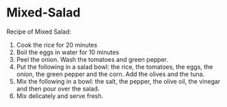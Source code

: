 # Mixed-Salad
Recipe of Mixed Salad:
  1) Cook the rice for 20 minutes
  2) Boil the eggs in water for 10 minutes
  3) Peel the onion. Wash the tomatoes and green pepper.
  4) Put the following in a salad bowl: the rice, the tomatoes, the eggs, the onion, the green pepper and the corn. Add the olives and the tuna.
  5) Mix the following in a bowl: the salt, the pepper, the olive oil, the vinegar and then pour over the salad.
  6) Mix delicately and serve fresh.
